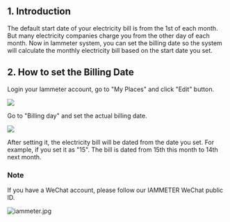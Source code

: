 ## 1. Introduction

The default start date of your electricity bill is from the 1st of each month. But many electricity companies charge you from the other day of each month. Now in Iammeter system, you can set the billing date so the system will calculate the monthly electricity bill based on the start date you set.

## 2. How to set the Billing Date


Login your Iammeter account, go to "My Places" and click "Edit" button.

![](https://leweidoc.oss-cn-hangzhou.aliyuncs.com/lewei50/img/iammeter-20190725-L1.jpg)

Go to "Billing day" and set the actual billing date.

![](https://leweidoc.oss-cn-hangzhou.aliyuncs.com/lewei50/img/iammeter-20190725-L2.jpg)

After setting it, the electricity bill will be dated from the date you set. For example, if you set it as "15". The bill is dated from 15th this month to 14th next month.

### Note

If you have a WeChat account, please follow our IAMMETER WeChat public ID.

![iammeter.jpg](https://leweidoc.oss-cn-hangzhou.aliyuncs.com/lewei50/img/iammeter-20181103-1.jpg)


